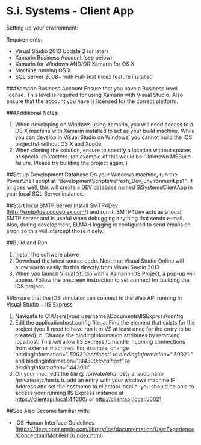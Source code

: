 S.i. Systems - Client App
==========================

Setting up your environment:

Requirements:
 - Visual Studio 2013 Update 2 (or later)
 - Xamarin Business Account (see below)
 - Xamarin for Windows AND/OR Xamarin for OS X
 - Machine running OS X
 - SQL Server 2008+ with Full-Text Index feature installed
 
###Xamarin Business Account
Ensure that you have a Business level license. This level is required for using Xamarin with Visual Studio. Also ensure that the account you have is licensed for the correct platform.

###Additional Notes: 
1. When developing on Windows using Xamarin, you will need access to a OS X machine with Xamarin installed to act as your build machine. While you can develop in Visual Studio on Windows, you cannot build the iOS project(s) without OS X and Xcode.
2. When cloning the solution, ensure to specify a location without spaces or special characters. 
      (an example of this would be 'Unknown MSBuild failure. Please try building the project again.')

##Set up Development Database
On your Windows machine, run the PowerShell script at "developmentScripts/refresh_Dev_Environment.ps1". If all goes well, this will create a DEV database named SiSystemsClientApp in your local SQL Server instance.

##Start local SMTP Server
Install SMTP4Dev (http://smtp4dev.codeplex.com/) and run it. SMTP4Dev acts as a local SMTP server and is useful when debugging anything that sends e-mail.
Also, during development, ELMAH logging is configured to send emails on error, so this will intercept those nicely.

##Build and Run
1. Install the software above
2. Download the latest source code. Note that Visual Studio Online will allow you to easily do this directly from Visual Studio 2013
3. When you launch Visual Studio with a Xamarin iOS Project, a pop-up will appear. Follow the onscreen instruction to set connect for building the iOS project. 


##Ensure that the iOS simulator can connect to the Web API running in Visual Studio + IIS Express
1. Navigate to C:\Users\[your username]\Documents\IISExpress\config
2. Edit the applicationhost.config file.
	a. Find the <site> element that exists for the project (you'll need to have run it in VS at least once for the entry to be created).
	b. Change the bindingInformation attributes by removing localhost. This will allow IIS Express to handle incoming connections from external machines.
	   For example, change bindingInformation="*:50021:localhost" to bindingInformation="*:50021:"
	   and bindingInformation="*:44300:localhost" to bindingInformation="*:44300:"
3. On your mac, edit the file @ /private/etc/hosts
	a. sudo nano /private/etc/hosts
	b. add an entry with your windows machine IP Address and set the hostname to clientapi.local
	c. you should be able to access your running IIS Express instance at https://clientapi.local:44300/ or http://clientapi.local:50021



##See Also
Become familiar with:
 - iOS Human Interface Guidelines (https://developer.apple.com/library/ios/documentation/UserExperience/Conceptual/MobileHIG/index.html)
 